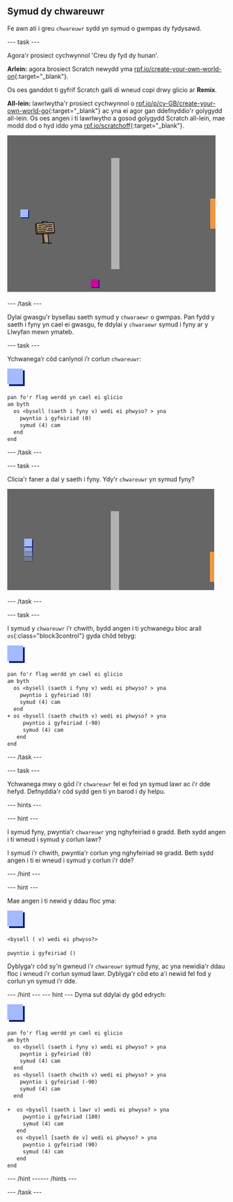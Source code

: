 ## Symud dy chwareuwr

Fe awn ati i greu `chwareuwr` sydd yn symud o gwmpas dy fydysawd.

--- task ---

Agora'r prosiect cychwynnol 'Creu dy fyd dy hunan'.

**Arlein:** agora brosiect Scratch newydd yma [rpf.io/create-your-own-world-on](http://rpf.io/create-your-own-world-on){:target="_blank"}.

Os oes ganddot ti gyfrif Scratch galli di wneud copi drwy glicio ar **Remix**.

**All-lein:** lawrlwytha'r prosiect cychwynnol o [rpf.io/p/cy-GB/create-your-own-world-go](http://rpf.io/p/cy-GB/create-your-own-world-go){:target="_blank"} ac yna ei agor gan ddefnyddio'r golygydd all-lein. Os oes angen i ti lawrlwytho a gosod golygydd Scratch all-lein, mae modd dod o hyd iddo yma [rpf.io/scratchoff](https://rpf.io/scratchoff){:target="_blank"}.

![sgrinlun](images/world-starter.png)

--- /task ---

Dylai gwasgu'r bysellau saeth symud y `chwaraewr` o gwmpas. Pan fydd y saeth i fyny yn cael ei gwasgu, fe ddylai y `chwaraewr` symud i fyny ar y Llwyfan mewn ymateb.

--- task ---

Ychwanega’r côd canlynol i’r corlun `chwareuwr`:

![chwaraewr](images/player.png)

```blocks3
pan fo'r flag werdd yn cael ei glicio
am byth 
  os <bysell (saeth i fyny v) wedi ei phwyso? > yna 
    pwyntio i gyfeiriad (0)
    symud (4) cam
  end
end
```

--- /task ---

--- task ---

Clicia'r faner a dal y saeth i fyny. Ydy'r `chwareuwr` yn symud fyny?

![sgrinlun](images/world-up.png)

--- /task ---

--- task ---

I symud y `chwareuwr` i'r chwith, bydd angen i ti ychwanegu bloc arall `os`{:class="block3control"} gyda chôd tebyg:

![chwaraewr](images/player.png)

```blocks3
pan fo'r flag werdd yn cael ei glicio
am byth 
  os <bysell (saeth i fyny v) wedi ei phwyso? > yna 
    pwyntio i gyfeiriad (0)
    symud (4) cam
  end
+ os <bysell (saeth chwith v) wedi ei phwyso? > yna 
     pwyntio i gyfeiriad (-90)
     symud (4) cam
   end
end
```

--- /task ---

--- task ---

Ychwanega mwy o gôd i'r `chwareuwr` fel ei fod yn symud lawr ac i'r dde hefyd. Defnyddia'r côd sydd gen ti yn barod i dy helpu.

--- hints ---


--- hint ---

I symud fyny, pwyntia'r `chwareuwr` yng nghyfeiriad `0` gradd. Beth sydd angen i ti wneud i symud y corlun lawr?

I symud i'r chwith, pwyntia'r corlun yng nghyfeiriad `90` gradd. Beth sydd angen i ti ei wneud i symud y corlun i'r dde?

--- /hint ---

--- hint ---

Mae angen i ti newid y ddau floc yma:

![chwaraewr](images/player.png)

```blocks3
<bysell ( v) wedi ei phwyso?>

pwyntio i gyfeiriad ()
```

Dyblyga'r côd sy'n gwneud i'r `chwareuwr` symud fyny, ac yna newidia'r ddau floc i wneud i'r corlun symud lawr. Dyblyga'r côd eto a'i newid fel fod y corlun yn symud i'r dde.

--- /hint --- --- hint --- Dyma sut ddylai dy gôd edrych:

![chwaraewr](images/player.png)

```blocks3
pan fo'r flag werdd yn cael ei glicio
am byth 
  os <bysell (saeth i fyny v) wedi ei phwyso? > yna 
    pwyntio i gyfeiriad (0)
    symud (4) cam
  end
  os <bysell (saeth chwith v) wedi ei phwyso? > yna 
    pwyntio i gyfeiriad (-90)
    symud (4) cam
  end

+  os <bysell (saeth i lawr v) wedi ei phwyso? > yna 
     pwyntio i gyfeiriad (180)
     symud (4) cam
   end
   os <bysell [saeth de v] wedi ei phwyso? > yna 
     pwyntio i gyfeiriad (90)
     symud (4) cam
   end
end
```

--- /hint ------ /hints ---

--- /task ---
